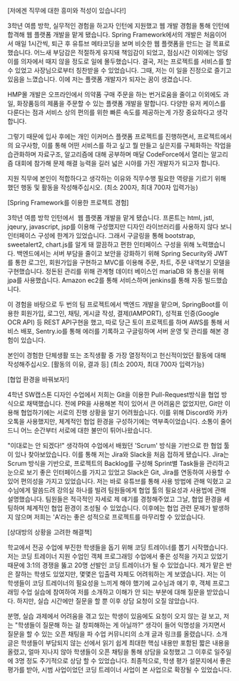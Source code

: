 [저에겐 직무에 대한 흥미와 적성이 있습니다!]

3학년 여름 방학, 실무적인 경험을 하고자 인턴에 지원했고 웹 개발 경험을 통해 인턴에 합격해 웹 플랫폼 개발을 맡게 됐습니다. Spring Framework에서의 개발은 처음이어서 매일 1시간씩, 퇴근 후 유튜브 메타코딩을 보며 비슷한 웹 플랫폼을 만드는 걸 목표로 했습니다. 어느새 부담감은 적절하게 유지돼 책임감이 되었고, 점심시간 이외에는 엉덩이를 의자에서 때지 않을 정도로 일에 몰두했습니다. 결국, 저는 프로젝트를 서비스를 할 수 있었고 사장님으로부터 칭찬받을 수 있었습니다. 그때, 저는 이 일을 진정으로 즐기고 있음을 느꼈습니다. 이에 저는 플랫폼 개발자가 되자는 꿈이 생겼습니다.

HMP몰 개발은 오프라인에서 의약품 구매 주문을 하는 번거로움을 줄이고 이외에도 과일, 화장품등의 제품을 주문할 수 있는 플랫폼 개발을 말합니다. 다양한 유저 케이스를 다룬다는 점과 서비스 상의 편의를 위한 빠른 속도를 제공하는게 가장 중요하다고 생각합니다.

그렇기 때문에 입사 후에는 개인 이커머스 플랫폼 프로젝트를 진행하면서, 프로젝트에서의 요구사항, 이를 통해 어떤 서비스를 하고 싶고 뭘 만들고 싶은지를 구체화하는 작업을 습관화하며 자료구조, 알고리즘에 대해 공부하며 매달 CodeForce에서 열리는 알고리즘 대회에 참가해 문제 해결 능력을 길러 넓은 시야를 가진 개발자가 되고자 합니다.

지원 직무에 본인이 적합하다고 생각하는 이유와 직무수행 필요한 역량을 기르기 위해 했던 행동 및 활동을 작성해주십시오. (최소 200자, 최대 700자 입력가능)

[Spring Framework를 이용한 프로젝트 경험]

3학년 여름 방학 인턴에서  웹 플랫폼 개발을 맡게 됐습니다. 프론트는 html, jstl, jqeury, javascript, jsp를 이용해 구성했지만 디자인 라이브러리를 사용하지 않다 보니 인터페이스 구성에 한계가 있었습니다. 그래서 구글링을 통해 bootstrap, sweetalert2, chart.js를 알게 돼 깔끔하고 편한 인터페이스 구성을 위해 노력했습니다. 백엔드에서는 서버 부담을 줄이고 보안을 강화하기 위해 Spring Security와 JWT를 통한 로그인, 회원가입을 구현하고 MVC를 이용해 주문, 차트, 주문 내역보기 모델을 구현했습니다. 정돈된 관리를 위해 관계형 데이터 베이스인 mariaDB 와 통신을 위해 jpa를 사용했습니다. Amazon ec2를 통해 서비스하며 jenkins를 통해 자동 빌드했습니다.    

이 경험을 바탕으로 두 번의 팀 프로젝트에서 백엔드 개발을 맡으며, SpringBoot를 이용한 회원가입, 로그인, 채팅, 게시글 작성, 결제(IAMPORT), 성적표 인증(Google OCR API) 등 REST API구현을 했고, 따로 당근 토이 프로젝트를 하며 AWS를 통해 서비스 배포, Sentry.io를 통해 에러를 기록하고 구글링하며 서버 운영 및 관리를 해본 경험이 있습니다.

본인이 경험한 단체생활 또는 조직생활 중 가장 열정적이고 헌신적이었던 활동에 대해 작성해주십시오. [활동의 이유, 결과 등] (최소 200자, 최대 700자 입력가능)

[협업 환경을 바꿔보자!]

4학년 SW캡스톤 디자인 수업에서 저희는 Git을 이용한 Pull-Request방식을 협업 방식으로 채택했습니다. 전에 PR을 사용해본 적이 있어서 큰 어려움은 없었지만, Git만 이용해 협업하기에는 서로의 진행 상황을 알기 어려웠습니다. 이를 위해 Discord와 카카오톡을 사용했지만, 체계적인 협업 환경을 구성하기에는 역부족이었습니다. 소통이 줄어드니 어느 순간부터 서로에 대한 불만이 튀어나왔습니다.

"이대로는 안 되겠다!" 생각하여 수업에서 배웠던 'Scrum' 방식을 기반으로 한 협업 툴이 있나 찾아보았습니다. 이를 통해 저는 Jira와 Slack을 처음 접하게 됐습니다. Jira는 Scrum 방식을 기반으로, 프로젝트의 Backlog를 구성해 Sprint별 Task들을 관리하고 눈으로 보기 좋은 인터페이스를 가지고 있었고 Slack은 Git, Jira를 연동하여 사용할 수 있어 편의성을 가지고 있었습니다. 저는 바로 유튜브를 통해 사용 방법에 관해 익혔고 교수님에게 말씀드려 강의실 하나를 빌려 팀원들에게 협업 툴의 필요성과 사용법에 관해 설명했습니다. 팀원들은 적극적인 자세로 제 얘기를 경청해주었고 그날, 협업 환경을 세팅하며 체계적인 협업 환경이 조성될 수 있었습니다. 이후에는 협업 관련 문제가 발생하지 않으며 저희는 'A'라는 좋은 성적으로 프로젝트를 마무리할 수 있었습니다.

[상대방의 상황을 고려한 해결책]

학교에서 전공 수업에 부진한 학생들을 돕기 위해 코딩 트레이너를 뽑기 시작했습니다. 저는 코딩 트레이너 지원 수업인 객체 프로그래밍 수업에서 좋은 성적을 가지고 있었기 때문에 3:1의 경쟁을 뚫고 20명 선발인 코딩 트레이너가 될 수 있었습니다. 제가 맡은 반은 잘하는 학생도 있었지만, 몇몇은 입출력 자체도 어려워하는 게 보였습니다. 저는 이 학생들이 코딩 트레이너의 필요성을 느끼게 해야 했기에 교수님과 얘기 후, 객체 프로그래밍 수업 실습에 참여하여 저를 소개하고 이해가 안 되는 부분에 대해 질문을 받았습니다. 하지만, 실습 시간에만 질문을 할 뿐 이후 상담 요청이 오질 않았습니다.

분명, 실습 과제에서 어려움을 겪고 있는 학생이 있음에도 요청이 오지 않는 걸 보고, 저는 "학생들이 질문해 하는 걸 창피해하는 게 아닐까?" 생각이 들어 익명성을 가지면서 질문을 할 수 있는 오픈 채팅을 파 수업 커뮤니티의 소개 글과 링크를 올렸습니다. 소개 글은 학생들이 부담되지 않는 선에서 읽기 쉽게 최대한 핵심 내용만 포함된 짧은 내용을 올렸고, 얼마 지나지 않아 학생들이 오픈 채팅을 통해 상담을 요청했고 그 이후로 일주일에 3명 정도 주기적으로 상담 할 수 있었습니다. 최종적으로, 학생 평가 설문지에서 좋은 평가를 받아, 시범 사업이었던 코딩 트레이너 사업이 본 사업으로 확장될 수 있었습니다.